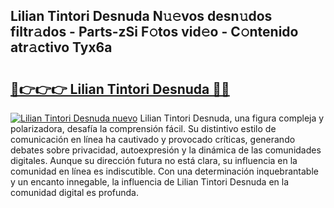 ## Lilian Tintori Desnuda N𝚞𝚎vos desn𝚞dos filtr𝚊dos - Parts-zSi F𝚘tos vid𝚎o - C𝚘ntenido atr𝚊ctivo Tyx6a

# <h2><a href="http://mbcxae.tromn.icu/?c=Lilian+Tintori+Desnuda">🔗👉👉👉 Lilian Tintori Desnuda 🔗🔗</a></h2>

[![Lilian Tintori Desnuda nuevo](https://i.imgur.com/pEAQMta.gif)](http://mbcxae.tromn.icu/?c=Lilian+Tintori+Desnuda)
Lilian Tintori Desnuda, una figura compleja y polarizadora, desafía la comprensión fácil. Su distintivo estilo de comunicación en línea ha cautivado y provocado críticas, generando debates sobre privacidad, autoexpresión y la dinámica de las comunidades digitales. Aunque su dirección futura no está clara, su influencia en la comunidad en línea es indiscutible. Con una determinación inquebrantable y un encanto innegable, la influencia de Lilian Tintori Desnuda en la comunidad digital es profunda.
